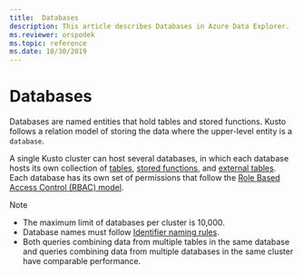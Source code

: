 ```yaml
---
title:  Databases
description: This article describes Databases in Azure Data Explorer.
ms.reviewer: orspodek
ms.topic: reference
ms.date: 10/30/2019
---
```

# Databases

Databases are named entities that hold tables and stored functions. Kusto follows a relation model of storing the data where the upper-level entity is a `database`.

A single Kusto cluster can host several databases, in which each database hosts its own collection of [tables](tables.md), [stored functions](stored-functions.md), and [external tables](externaltables.md). Each database has its own set of permissions that follow the [Role Based Access Control (RBAC) model](../../access-control/index.md).

> [!NOTE]
>
> * The maximum limit of databases per cluster is 10,000.
> * Database names must follow [Identifier naming rules](entity-names.md#identifier-naming-rules).
> * Both queries combining data from multiple tables in the same database and queries combining data from multiple databases in the same cluster have comparable performance.
